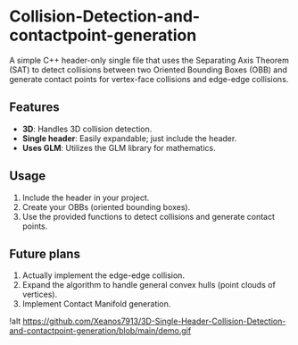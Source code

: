 # Collision-Detection-and-contactpoint-generation

A simple C++ header-only single file that uses the Separating Axis Theorem (SAT) to detect collisions between two Oriented Bounding Boxes (OBB) and generate contact points for vertex-face collisions and edge-edge collisions.

## Features
- **3D**: Handles 3D collision detection.
- **Single header**: Easily expandable; just include the header.
- **Uses GLM**: Utilizes the GLM library for mathematics.

## Usage
1. Include the header in your project.
2. Create your OBBs (oriented bounding boxes).
3. Use the provided functions to detect collisions and generate contact points.

## Future plans
1. Actually implement the edge-edge collision.
2. Expand the algorithm to handle general convex hulls (point clouds of vertices).
3. Implement Contact Manifold generation.

!alt https://github.com/Xeanos7913/3D-Single-Header-Collision-Detection-and-contactpoint-generation/blob/main/demo.gif
